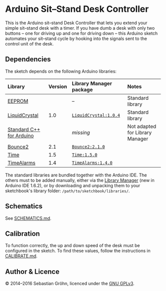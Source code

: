 # Arduino Sit–Stand Desk Controller

This is the Arduino sit–stand Desk Controller that lets you extend your simple sit–stand desk with a timer.
If you have dumb a desk with only two buttons – one for driving up and one for driving down – this Arduino
sketch automates your sit–stand cycle by hooking into the signals sent to the control unit of the desk.


## Dependencies

The sketch depends on the following Arduino libraries:

| Library                                                                    | Version | Library Manager package                                                                        | Notes                           |
|:---------------------------------------------------------------------------|:--------|:-----------------------------------------------------------------------------------------------|:--------------------------------|
| [EEPROM](https://www.arduino.cc/en/Reference/EEPROM)                       |         | –                                                                                              | Standard library                |
| [LiquidCrystal](https://www.arduino.cc/en/Reference/LiquidCrystal)         | 1.0     | [`LiquidCrystal:1.0.4`](https://github.com/arduino-libraries/LiquidCrystal/releases/tag/1.0.4) | Standard library                |
| [Standard C++ for Arduino](https://github.com/maniacbug/StandardCplusplus) |         | _missing_                                                                                      | Not adapted for Library Manager |
| [Bounce2](https://github.com/thomasfredericks/Bounce2)                     | 2.1     | [`Bounce2:2.1.0`](https://github.com/thomasfredericks/Bounce2/releases/tag/V2.1)               |
| [Time](http://www.pjrc.com/teensy/td_libs_Time.html)                       | 1.5     | [`Time:1.5.0`](https://github.com/PaulStoffregen/Time/releases/tag/v1.5)                       |
| [TimeAlarms](http://www.pjrc.com/teensy/td_libs_TimeAlarms.html)           | 1.4     | [`TimeAlarms:1.4.0`](https://github.com/PaulStoffregen/TimeAlarms/releases/tag/1.4.1)          |

The standard libraries are bundled together with the Arduino IDE. The others must to be added manually,
either via the [Library Manager](https://www.arduino.cc/en/Guide/Libraries#toc3) (new in Arduino IDE 1.6.2),
or by downloading and unpacking them to your sketchbook's library folder: `/path/to/sketchbook/libraries/`.


## Schematics

See [SCHEMATICS.md](SCHEMATICS.md).


## Calibration

To function correctly, the up and down speed of the desk must be configured in the sketch. To find these
values, follow the instructions in [CALIBRATE.md](CALIBRATE.md).


## Author & Licence

© 2014–2016 Sebastian Gröhn, licenced under the [GNU GPLv3](LICENCE.txt).

